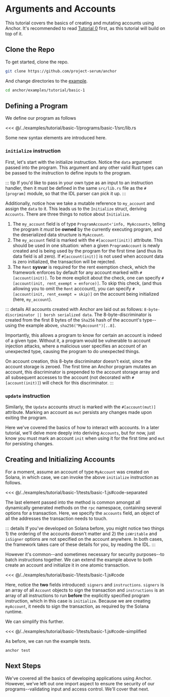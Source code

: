 # Arguments and Accounts

This tutorial covers the basics of creating and mutating accounts using Anchor.
It's recommended to read [Tutorial 0](./tutorial-0.md) first, as this tutorial will
build on top of it.

## Clone the Repo

To get started, clone the repo.

```bash
git clone https://github.com/project-serum/anchor
```

And change directories to the [example](https://github.com/project-serum/anchor/tree/master/examples/tutorial/basic-1).

```bash
cd anchor/examples/tutorial/basic-1
```

## Defining a Program

We define our program as follows

<<< @/../examples/tutorial/basic-1/programs/basic-1/src/lib.rs

Some new syntax elements are introduced here.

### `initialize` instruction

First, let's start with the initialize instruction. Notice the `data` argument passed into the program. This argument and any other valid
Rust types can be passed to the instruction to define inputs to the program.

::: tip
If you'd like to pass in your own type as an input to an instruction handler, then it must be
defined in the same `src/lib.rs` file as the `#[program]` module, so that the IDL parser can
pick it up.
:::

Additionally,
notice how we take a mutable reference to `my_account` and assign the `data` to it. This leads us to
the `Initialize` struct, deriving `Accounts`. There are three things to notice about `Initialize`.

1. The `my_account` field is of type `ProgramAccount<'info, MyAccount>`, telling the program it *must*
be **owned** by the currently executing program, and the deserialized data structure is `MyAccount`.
2. The `my_account` field is marked with the `#[account(init)]` attribute. This should be used
in one situation: when a given `ProgramAccount` is newly created and is being used by the program
for the first time (and thus its data field is all zero). If `#[account(init)]` is not used
when account data is zero initialized, the transaction will be rejected.
3. The `Rent` **sysvar** is required for the rent exemption check, which the framework enforces
by default for any account marked with `#[account(init)]`. To be more explicit about the check,
one can specify `#[account(init, rent_exempt = enforce)]`. To skip this check, (and thus
allowing you to omit the `Rent` acccount), you can specify
`#[account(init, rent_exempt = skip)]` on the account being initialized (here, `my_account`).

::: details
All accounts created with Anchor are laid out as follows: `8-byte-discriminator || borsh
serialized data`. The 8-byte-discriminator is created from the first 8 bytes of the
`Sha256` hash of the account's type--using the example above, `sha256("MyAccount")[..8]`.

Importantly, this allows a program to know for certain an account is indeed of a given type.
Without it, a program would be vulnerable to account injection attacks, where a malicious user
specifies an account of an unexpected type, causing the program to do unexpected things.

On account creation, this 8-byte discriminator doesn't exist, since the account storage is
zeroed. The first time an Anchor program mutates an account, this discriminator is prepended
to the account storage array and all subsequent accesses to the account (not decorated with
`#[account(init)]`) will check for this discriminator.
:::

### `update` instruction

Similarly, the `Update` accounts struct is marked  with the `#[account(mut)]` attribute.
Marking an account as `mut` persists any changes made upon exiting the program.

Here we've covered the basics of how to interact with accounts. In a later tutorial,
we'll delve more deeply into deriving `Accounts`, but for now, just know
you must mark an account `init` when using it for the first time and `mut`
for persisting changes.

## Creating and Initializing Accounts

For a moment, assume an account of type `MyAccount` was created on Solana, in which case,
we can invoke the above `initialize` instruction as follows.

<<< @/../examples/tutorial/basic-1/tests/basic-1.js#code-separated

The last element passed into the method is common amongst all dynamically generated
methods on the `rpc` namespace, containing several options for a transaction. Here,
we specify the `accounts` field, an object of all the addresses the transaction
needs to touch.

::: details
If you've developed on Solana before, you might notice two things 1) the ordering of the accounts doesn't
matter and 2) the `isWritable` and `isSigner`
options are not specified on the account anywhere. In both cases, the framework takes care
of these details for you, by reading the IDL.
:::

However it's common--and sometimes necessary for security purposes--to batch
instructions together. We can extend the example above to both create an account
and initialize it in one atomic transaction.

<<< @/../examples/tutorial/basic-1/tests/basic-1.js#code

Here, notice the **two** fields introduced: `signers` and `instructions`. `signers`
is an array of all `Account` objects to sign the transaction and `instructions` is an
array of all instructions to run **before** the explicitly specified program instruction,
which in this case is `initialize`. Because we are creating `myAccount`, it needs to
sign the transaction, as required by the Solana runtime.

We can simplify this further.

<<< @/../examples/tutorial/basic-1/tests/basic-1.js#code-simplified

As before, we can run the example tests.

```
anchor test
```

## Next Steps

We've covered all the basics of developing applications using Anchor. However, we've
left out one import aspect to ensure the security of our programs--validating input
and access control. We'll cover that next.
